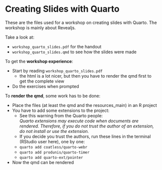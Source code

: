 # Creating Slides with Quarto

These are the files used for a workshop on creating slides with Quarto. The workshop is mainly about Revealjs.

Take a look at:  

-  `workshop_quarto_slides.pdf` for the handout
-  `workshop_quarto_slides.qmd` to see how the slides were made

To get the **workshop experience**:  

-  Start by reading `workshop_quarto_slides.pdf`
    -  the html is a lot nicer, but then you have to render the qmd first to get the complete view
-  Do the exercises when prompted


To **render the qmd**, some work has to be done:  

-  Place the files (at least the qmd and the resources_main) in an R project
-  You have to add some extensions to the project:
    - See this warning from the Quarto people:  
*Quarto extensions may execute code when documents are rendered. Therefore, if you do not trust the author of an extension, do not install or use the extension.*
    -   If you decide you trust the authors, run these lines in the terminal (RStudio user here), one by one:
    -  `quarto add coatless/quarto-webr`
    -  `quarto add produnis/quarto-timer`
    -  `quarto add quarto-ext/pointer`
-  Now the qmd can be rendered
